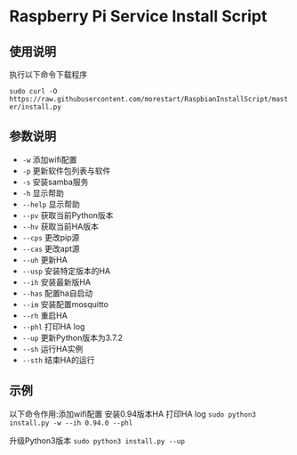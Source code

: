 # Raspberry Pi Service Install Script

## 使用说明
执行以下命令下载程序

`sudo curl -O https://raw.githubusercontent.com/morestart/RaspbianInstallScript/master/install.py`
## 参数说明
- `-w` 添加wifi配置
- `-p` 更新软件包列表与软件
- `-s` 安装samba服务
- `-h` 显示帮助
- `--help` 显示帮助
- `--pv` 获取当前Python版本
- `--hv` 获取当前HA版本
- `--cps` 更改pip源
- `--cas` 更改apt源
- `--uh` 更新HA
- `--usp` 安装特定版本的HA
- `--ih` 安装最新版HA
- `--has` 配置ha自启动
- `--im` 安装配置mosquitto
- `--rh` 重启HA
- `--phl` 打印HA log
- `--up` 更新Python版本为3.7.2
- `--sh` 运行HA实例
- `--sth` 结束HA的运行


## 示例
以下命令作用:添加wifi配置 安装0.94版本HA 打印HA log
`sudo python3 install.py -w --ih 0.94.0 --phl`

升级Python3版本
`sudo python3 install.py --up`